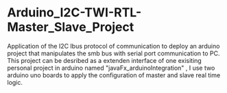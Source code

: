 # Arduino_I2C-TWI-RTL-Master_Slave_Project
Application of the I2C Ibus protocol of communication to deploy an arduino project that manipulates the smb bus with serial port communication to PC. This project can be desribed as a extenden interface of one exisiting personal project in arduino named "javaFx_arduinoIntegration" , I use two arduino uno boards to apply the configuration of master and slave real time logic.
